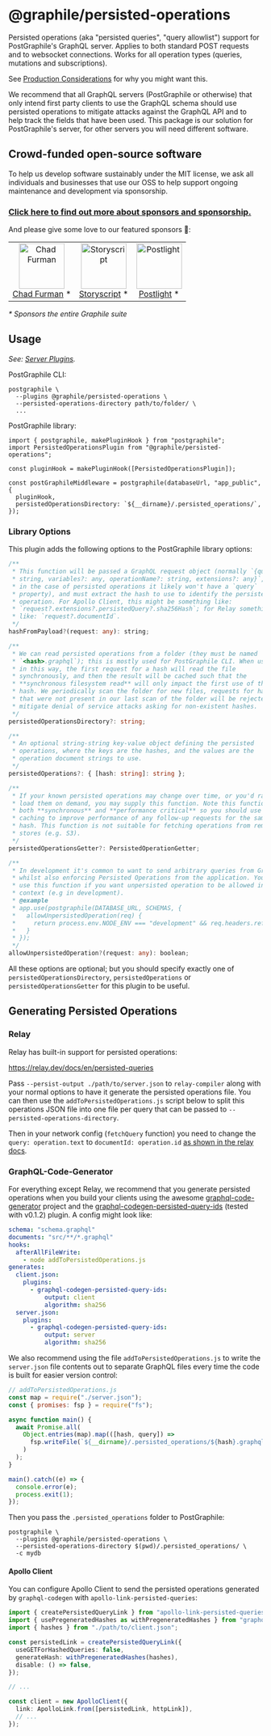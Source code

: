 # @graphile/persisted-operations

Persisted operations (aka "persisted queries", "query allowlist") support for
PostGraphile's GraphQL server. Applies to both standard POST requests and to
websocket connections. Works for all operation types (queries, mutations and
subscriptions).

See
[Production Considerations](https://www.graphile.org/postgraphile/production/)
for why you might want this.

We recommend that all GraphQL servers (PostGraphile or otherwise) that only
intend first party clients to use the GraphQL schema should use persisted
operations to mitigate attacks against the GraphQL API and to help track the
fields that have been used. This package is our solution for PostGraphile's
server, for other servers you will need different software.

<!-- SPONSORS_BEGIN -->

## Crowd-funded open-source software

To help us develop software sustainably under the MIT license, we ask all
individuals and businesses that use our OSS to help support ongoing maintenance
and development via sponsorship.

### [Click here to find out more about sponsors and sponsorship.](https://www.graphile.org/sponsor/)

And please give some love to our featured sponsors 🤩:

<table><tr>
<td align="center"><a href="http://chads.website"><img src="https://graphile.org/images/sponsors/chadf.png" width="90" height="90" alt="Chad Furman" /><br />Chad Furman</a> *</td>
<td align="center"><a href="https://storyscript.com/?utm_source=postgraphile"><img src="https://graphile.org/images/sponsors/storyscript.png" width="90" height="90" alt="Storyscript" /><br />Storyscript</a> *</td>
<td align="center"><a href="https://postlight.com/?utm_source=graphile"><img src="https://graphile.org/images/sponsors/postlight.jpg" width="90" height="90" alt="Postlight" /><br />Postlight</a> *</td>
</tr></table>

<em>\* Sponsors the entire Graphile suite</em>

<!-- SPONSORS_END -->

## Usage

_See: [Server Plugins](https://www.graphile.org/postgraphile/plugins/)._

PostGraphile CLI:

```
postgraphile \
  --plugins @graphile/persisted-operations \
  --persisted-operations-directory path/to/folder/ \
  ...
```

PostGraphile library:

```
import { postgraphile, makePluginHook } from "postgraphile";
import PersistedOperationsPlugin from "@graphile/persisted-operations";

const pluginHook = makePluginHook([PersistedOperationsPlugin]);

const postGraphileMiddleware = postgraphile(databaseUrl, "app_public", {
  pluginHook,
  persistedOperationsDirectory: `${__dirname}/.persisted_operations/`,
});
```

### Library Options

This plugin adds the following options to the PostGraphile library options:

```ts
/**
 * This function will be passed a GraphQL request object (normally `{query:
 * string, variables?: any, operationName?: string, extensions?: any}`, but
 * in the case of persisted operations it likely won't have a `query`
 * property), and must extract the hash to use to identify the persisted
 * operation. For Apollo Client, this might be something like:
 * `request?.extensions?.persistedQuery?.sha256Hash`; for Relay something
 * like: `request?.documentId`.
 */
hashFromPayload?(request: any): string;

/**
 * We can read persisted operations from a folder (they must be named
 * `<hash>.graphql`); this is mostly used for PostGraphile CLI. When used
 * in this way, the first request for a hash will read the file
 * synchronously, and then the result will be cached such that the
 * **synchronous filesystem read** will only impact the first use of that
 * hash. We periodically scan the folder for new files, requests for hashes
 * that were not present in our last scan of the folder will be rejected to
 * mitigate denial of service attacks asking for non-existent hashes.
 */
persistedOperationsDirectory?: string;

/**
 * An optional string-string key-value object defining the persisted
 * operations, where the keys are the hashes, and the values are the
 * operation document strings to use.
 */
persistedOperations?: { [hash: string]: string };

/**
 * If your known persisted operations may change over time, or you'd rather
 * load them on demand, you may supply this function. Note this function is
 * both **synchronous** and **performance critical** so you should use
 * caching to improve performance of any follow-up requests for the same
 * hash. This function is not suitable for fetching operations from remote
 * stores (e.g. S3).
 */
persistedOperationsGetter?: PersistedOperationGetter;

/**
 * In development it's common to want to send arbitrary queries from GraphiQL
 * whilst also enforcing Persisted Operations from the application. You should
 * use this function if you want unpersisted operation to be allowed in some
 * context (e.g in development).
 * @example
 * app.use(postgraphile(DATABASE_URL, SCHEMAS, {
 *   allowUnpersistedOperation(req) {
 *     return process.env.NODE_ENV === "development" && req.headers.referer.endsWith("/graphiql");
 *   }
 * });
 */
allowUnpersistedOperation?(request: any): boolean;
```

All these options are optional; but you should specify exactly one of
`persistedOperationsDirectory`, `persistedOperations` or
`persistedOperationsGetter` for this plugin to be useful.

## Generating Persisted Operations

### Relay

Relay has built-in support for persisted operations:

https://relay.dev/docs/en/persisted-queries

Pass `--persist-output ./path/to/server.json` to `relay-compiler` along with
your normal options to have it generate the persisted operations file. You can
then use the `addToPersistedOperations.js` script below to split this operations
JSON file into one file per query that can be passed to
`--persisted-operations-directory`.

Then in your network config (`fetchQuery` function) you need to change the
`query: operation.text` to `documentId: operation.id`
[as shown in the relay docs](https://relay.dev/docs/en/persisted-queries#network-layer-changes).

### GraphQL-Code-Generator

For everything except Relay, we recommend that you generate persisted operations
when you build your clients using the awesome
[graphql-code-generator](https://github.com/dotansimha/graphql-code-generator)
project and the
[graphql-codegen-persisted-query-ids](https://www.npmjs.com/package/graphql-codegen-persisted-query-ids)
(tested with v0.1.2) plugin. A config might look like:

```yaml
schema: "schema.graphql"
documents: "src/**/*.graphql"
hooks:
  afterAllFileWrite:
    - node addToPersistedOperations.js
generates:
  client.json:
    plugins:
      - graphql-codegen-persisted-query-ids:
          output: client
          algorithm: sha256
  server.json:
    plugins:
      - graphql-codegen-persisted-query-ids:
          output: server
          algorithm: sha256
```

We also recommend using the file `addToPersistedOperations.js` to write the
`server.json` file contents out to separate GraphQL files every time the code is
built for easier version control:

```js
// addToPersistedOperations.js
const map = require("./server.json");
const { promises: fsp } = require("fs");

async function main() {
  await Promise.all(
    Object.entries(map).map(([hash, query]) =>
      fsp.writeFile(`${__dirname}/.persisted_operations/${hash}.graphql`, query)
    )
  );
}

main().catch((e) => {
  console.error(e);
  process.exit(1);
});
```

Then you pass the `.persisted_operations` folder to PostGraphile:

```
postgraphile \
  --plugins @graphile/persisted-operations \
  --persisted-operations-directory $(pwd)/.persisted_operations/ \
  -c mydb
```

#### Apollo Client

You can configure Apollo Client to send the persisted operations generated by
`graphql-codegen` with `apollo-link-persisted-queries`:

```ts
import { createPersistedQueryLink } from "apollo-link-persisted-queries";
import { usePregeneratedHashes as withPregeneratedHashes } from "graphql-codegen-persisted-query-ids/lib/apollo";
import { hashes } from "./path/to/client.json";

const persistedLink = createPersistedQueryLink({
  useGETForHashedQueries: false,
  generateHash: withPregeneratedHashes(hashes),
  disable: () => false,
});

// ...

const client = new ApolloClient({
  link: ApolloLink.from([persistedLink, httpLink]),
  // ...
});
```
